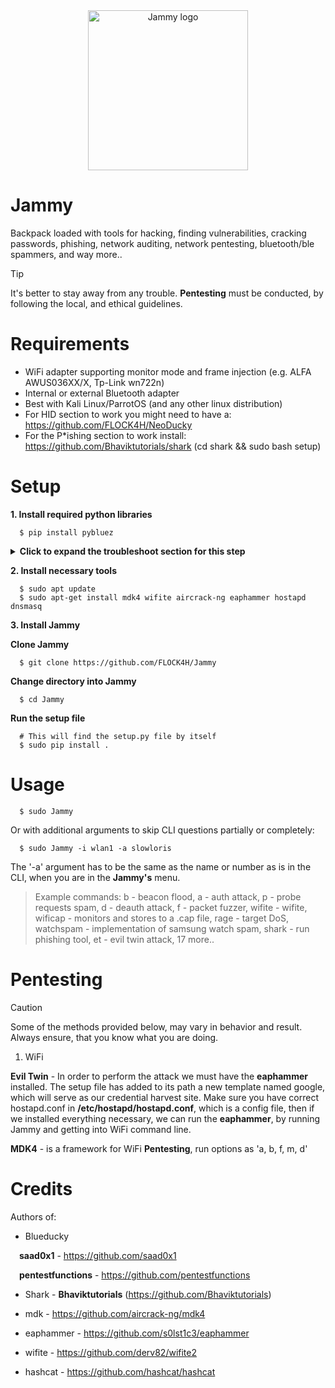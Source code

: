 <div align="center">
  <img src="https://flockahh.b-cdn.net/jammy.svg" width="256" alt="Jammy logo" />
</div>

# Jammy

Backpack loaded with tools for hacking, finding vulnerabilities, cracking passwords, phishing, network auditing, network pentesting, bluetooth/ble spammers, and way more..

> [!TIP]
> It's better to stay away from any trouble. **Pentesting** must be conducted, by following the local, and ethical guidelines.

# Requirements

- WiFi adapter supporting monitor mode and frame injection (e.g. ALFA AWUS036XX/X, Tp-Link wn722n)
- Internal or external Bluetooth adapter
- Best with Kali Linux/ParrotOS (and any other linux distribution)
- For HID section to work you might need to have a: https://github.com/FLOCK4H/NeoDucky
- For the P*ishing section to work install: https://github.com/Bhaviktutorials/shark (cd shark && sudo bash setup)

# Setup

<strong>1. Install required python libraries</strong>
```
  $ pip install pybluez 
```
<details>
<summary><strong>Click to expand the troubleshoot section for this step</strong></summary>

<br>

If for any reason pybluez fails to install, please follow the process below:

```
  $ git clone https://github.com/pybluez/pybluez.git
  $ cd pybluez
  $ sudo apt-get install libbluetooth-dev

  $ sudo python setup.py build
  $ sudo python setup.py install
```

If for any reason the above commands fail, then try:

```
  $ sudo python setup.py install_lib
  $ sudo python setup.py install
```
</details>

<strong>2. Install necessary tools</strong>

```
  $ sudo apt update
  $ sudo apt-get install mdk4 wifite aircrack-ng eaphammer hostapd dnsmasq
```

<strong>3. Install Jammy</strong>

**Clone Jammy**

```
  $ git clone https://github.com/FLOCK4H/Jammy
```

**Change directory into Jammy**

```
  $ cd Jammy
```

**Run the setup file**

```
  # This will find the setup.py file by itself
  $ sudo pip install .
```

# Usage

```
  $ sudo Jammy
```

Or with additional arguments to skip CLI questions partially or completely:

```
  $ sudo Jammy -i wlan1 -a slowloris
```

The '-a' argument has to be the same as the name or number as is in the CLI, when you are in the **Jammy's** menu.

> Example commands:
> b - beacon flood, a - auth attack, p - probe requests spam, d - deauth attack, f - packet fuzzer, wifite - wifite, wificap - monitors and stores to a .cap file, rage - target DoS, watchspam - implementation of samsung watch spam, shark - run phishing tool, et - evil twin attack, 17 more..

# Pentesting

> [!CAUTION]
> Some of the methods provided below, may vary in behavior and result. Always ensure, that you know what you are doing.

1. WiFi

**Evil Twin** - In order to perform the attack we must have the **eaphammer** installed. The setup file has added to its path a new template named google, which will serve as our credential harvest site. Make sure you have correct hostapd.conf in **/etc/hostapd/hostapd.conf**, which is a config file, then if we installed everything necessary, we can run the **eaphammer**, by running Jammy and getting into WiFi command line.

**MDK4** - is a framework for WiFi **Pentesting**, run options as 'a, b, f, m, d'

# Credits

Authors of: 

- Blueducky

&emsp;**saad0x1** - https://github.com/saad0x1

&emsp;**pentestfunctions** - https://github.com/pentestfunctions

- Shark - **Bhaviktutorials** (https://github.com/Bhaviktutorials)

- mdk - https://github.com/aircrack-ng/mdk4

- eaphammer - https://github.com/s0lst1c3/eaphammer

- wifite - https://github.com/derv82/wifite2

- hashcat - https://github.com/hashcat/hashcat
